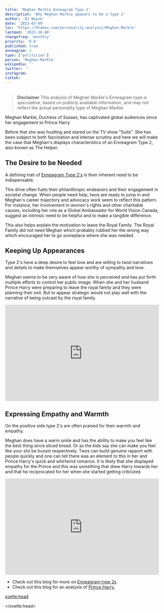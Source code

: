 ```yaml
---
title: 'Meghan Markle Enneagram Type 2'
description: 'Why Meghan Markle appears to be a type 2'
author: 'DJ Wayne'
date: '2023-03-09'
loc: 'https://9takes.com/personality-analysis/Meghan-Markle'
lastmod: '2023-10-08'
changefreq: 'monthly'
priority: '0.6'
published: true
enneagram: 2
type: ['politician']
person: 'Meghan-Markle'
wikipedia: ''
twitter: ''
instagram:
tiktok:
---
```


<script>
	import  PopCard  from "$lib/components/atoms/PopCard.svelte";
import BlogPurpose from '$lib/components/blog/BlogPurpose.svelte'
</script>
<div
	style="display: flex;
    justify-content: center;
    margin: 1rem 0;
	"
>
	<PopCard
		image={`/types/2s/${'Meghan-Markle'}.webp`}
		showIcon={false}
		enneagramType="2"
		displayText="Meghan Markle"
		subtext=""
	/>
</div>

> **Disclaimer** This analysis of Meghan Markle's Enneagram type is speculative, based on publicly available information, and may not reflect the actual personality type of Meghan Markle.

<p class="firstLetter">Meghan Markle, Duchess of Sussex, has captivated global audiences since her engagement to Prince Harry</p>

Before that she was hustling and stared on the TV show "Suits". She has been subject to both fascination and intense scrutiny and here we will make the case that Meghan's displays characteristics of an Enneagram Type 2, also known as The Helper.

## The Desire to be Needed

A defining trait of [Enneagram Type 2's](/enneagram-corner/enneagram-type-2) is their inherent need to be indispensable.

This drive often fuels their philanthropic endeavors and their engagement in societal change. When people need help, twos are ready to jump in and Meghan's career trajectory and advocacy work seem to reflect this pattern. For instance, her involvement in women's rights and other charitable causes, including her role as a Global Ambassador for World Vision Canada, suggest an intrinsic need to be helpful and to make a tangible difference.

This also helps explain the motivation to leave the Royal Family. The Royal Family did not need Meghan which probably rubbed her the wrong way which encouraged her to go someplace where she was needed.

## Keeping Up Appearances

Type 2's have a deep desire to feel love and are willing to twist narratives and details to make themselves appear worthy of sympathy and love.

Meghan seems to be very aware of how she is perceived and has put forth multiple efforts to control her public image. When she and her husband Prince Harry were preparing to leave the royal family and they were planning their exit. But to appear strategic would not play well with the narrative of being outcast by the royal family.

<div class="iframe-container">
<iframe width="100%" height="315" src="https://www.youtube.com/embed/GVc-Cai-rYs?clip=Ugkxp9SeQd0c9RRykVUkOj9_Xc9dprHWscii&amp;clipt=EMD4Hhi5gSE" title="YouTube video player" frameborder="0" allow="accelerometer; autoplay; clipboard-write; encrypted-media; gyroscope; picture-in-picture; web-share" allowfullscreen></iframe>
</div>

## Expressing Empathy and Warmth

On the positive side type 2's are often praised for their warmth and empathy.

Meghan does have a warm smile and has the ability to make you feel like the best thing since sliced bread. Or as the kids say she can make you feel like your shii be bussin respectively. Twos can build genuine rapport with people quickly and one can tell there was an element to this in her and Prince Harry's quick and whirlwind romance. It is likely that she displayed empathy for the Prince and this was something that drew Harry towards her and that he reciprocated for her when she started getting criticized.

<div class="iframe-container">
<iframe width="100%" height="315" src="https://www.youtube.com/embed/Lb_yl4rOEVw" title="YouTube video player" frameborder="0" allow="accelerometer; autoplay; clipboard-write; encrypted-media; gyroscope; picture-in-picture; web-share" allowfullscreen></iframe>
</div>

- Check out this blog for more on <a href="/enneagram-corner/enneagram-type-2">Enneagram type 2s</a>
- Check out this blog for an analysis of <a href="/personality-analysis/Prince-Harry">Prince Harry.</a>

<svelte:head>

<script type="application/ld+json">
 {
  "@context": "http://schema.org",
  "@graph": [
    {
      "@type": "Article",
      "articleBody": "Meghan Markle, Duchess of Sussex, has captivated global audiences since her engagement to Prince Harry and before that on the TV show \"Suits\". She displays characteristics of an Enneagram Type 2, also known as The Helper. A defining trait of Enneagram Type 2’s is their inherent need to be indispensable, which is evident in Meghan's philanthropic endeavors and her engagement in societal change. Meghan's career trajectory and advocacy work, including her role as a Global Ambassador for World Vision Canada, suggest an intrinsic need to be helpful. Her decision to leave the Royal Family might have been influenced by her desire to be in a place where she felt needed. Meghan is also very aware of her public image and has made efforts to control it. On the positive side, she is often praised for her warmth and empathy.",
      "creator": {
        "@type": "Person",
        "name": "DJ Wayne",
        "sameAs": ["https://www.instagram.com/djwayne3/", "https://www.youtube.com/@djwayne3", "https://www.linkedin.com/in/davidtwayne/", "https://twitter.com/djwayne3"
        ]
      },
      "author": {
        "@type": "Person",
        "name": "DJ Wayne",
        "sameAs": ["https://www.instagram.com/djwayne3/", "https://www.youtube.com/@djwayne3", "https://www.linkedin.com/in/davidtwayne/", "https://twitter.com/djwayne3"
        ]
      },
      "dateModified": {
        "@type": "Date",
        "@value": "2023-10-08"
      },
      "datePublished": {
        "@type": "Date",
        "@value": "2023-03-09"
      },
      "description": "This blog post examines why Meghan Markle appears to be an Enneagram Type 2. It delves into her personality traits, motivations, and actions that might be related to the core attributes of a Type 2.",
      "headline": "Meghan Markle Enneagram Type 2",
      "image": {
        "@type": "ImageObject",
        "height": 900,
        "url": "https://9takes.com/types/2s/Meghan-Markle.webp",
        "width": 900
      },
      "mainEntityOfPage": {
        "@id": "https://9takes.com/personality-analysis/Meghan-Markle",
        "@type": "WebPage"
      },
      "mentions": {
        "@type": "Person",
        "name": "Meghan Markle",
        "sameAs": ["https://en.wikipedia.org/wiki/Meghan_Markle","https://twitter.com/MeghanMarkle","https://www.instagram.com/meghanmarkle/"
        ]
      },
      "publisher": {
        "@type": "Organization",
        "sameAs": ["https://www.instagram.com/9takesdotcom/", "https://twitter.com/9takesdotcom"],
        "logo": {
          "@type": "ImageObject",
          "url": "https://9takes.com/brand/aero.png"
        },
        "name": "9takes"
      }
    },
    {
      "@type": "FAQPage",
      "mainEntity": [
        {
          "@type": "Question",
          "acceptedAnswer": {
            "@type": "Answer",
            "text": "Meghan Markle displays characteristics of an Enneagram Type 2, also known as The Helper. This type is characterized by their inherent need to be indispensable, often driving their philanthropic endeavors and societal engagement. Meghan's involvement in various charitable causes and her role as a Global Ambassador for World Vision Canada are indicative of this trait."
          },
          "name": "Why is Meghan Markle considered an Enneagram Type 2?"
        },
        {
          "@type": "Question",
          "acceptedAnswer": {
            "@type": "Answer",
            "text": "Meghan's decision to leave the Royal Family, her involvement in women’s rights, and other charitable causes, including her role as a Global Ambassador for World Vision Canada, suggest her intrinsic need to be helpful and make a difference. She also has a deep desire to feel love and is very aware of her public image, making efforts to control it."
          },
          "name": "What are some examples of Meghan Markle's Type 2 characteristics?"
        }
      ]
    }
  ]
}
</script>

</svelte:head>
